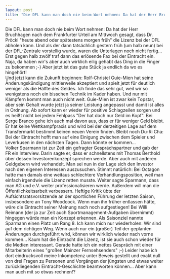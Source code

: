 ```yaml
---
layout: post
title: "Die DFL kann man doch nie beim Wort nehmen: Da hat der Herr Bruchhagen nach dem Frankfurter Urteil am Mittwoch gesagt, dass Dr."
---
```


Die DFL kann man doch nie beim Wort nehmen: Da hat der Herr Bruchhagen nach dem Frankfurter Urteil am Mittwoch gesagt, dass Dr. Pröckl "heute abend oder spätestens morgen früh" die Lizenz bei der DFL abholen kann. Und als der dann tatsächlich gestern früh (um halb neun) bei der DFL-Zentrale vorstellig wurde, waren die Unterlagen noch nicht fertig... Erst gegen halb zwölf traf dann das erlösende Fax bei der Eintracht ein. Naja, da haben wir's aber auch wirklich eilig gehabt das Ding in die Finger zu bekommen ;-) Aber jetzt ist das gute Stück ja endlich da wo es hingehört!  
Und jetzt kann die Zukunft beginnen: Rolf-Christel Guie-Mien hat seine Änderungskündigung mittlerweile akzeptiert und spielt jetzt für deutlich weniger als die Hälfte des Geldes. Ich finde das sehr gut, weil wir so wenigstens noch ein bisschen Technik im Kader haben. Und nur mit Kämpfern kommt man auch nicht weit. Guie-Mien ist zwar kein Topstar, aber sein Gehalt wurde jetzt ja seiner Leistung angepasst und damit ist alles in Ordnung. Ab sofort kann er wieder für positive Schlagzeilen sorgen und es heißt nicht bei jedem Fehlpass "Der hat doch nur Geld im Kopf". Bei Serge Branco gehe ich auch mal davon aus, dass er für weniger Geld bleibt. Er hat keine Wettkampfpraxis und wird bei der derzeitigen Lage auf dem Transfermarkt bestimmt keinen neuen Verein finden. Bleibt noch Du-Ri Cha: Bei der Eintracht hofft man auf eine Einigung zwischen dem Spieler und Leverkusen in den nächsten Tagen. Dann könnte er kommen...  
Volker Sparmann ist zur Zeit ein gefragter Gesprächspartner und gab der FR ein Interview. Darin sagte er, dass er schnellstens mit Thomas Berthold über dessen Investorenkonzept sprechen werde. Aber auch mit anderen Geldgebern wird verhandelt. Man sei nun in der Lage sich den Investor nach den eigenen Interessen auszusuchen. Stimmt natürlich: Bei Octagon hatte man damals eine weitaus schlechtere Verhandlungsposition, weil man einfach irgendwie die Lizenz retten musste. Weiter sagte Sparmann, dass man AG und e.V. weiter professionalisieren werde. Außerdem will man die Öffentlichkeitsarbeit verbessern. Heftige Kritik übte der Aufsichtsratsvorsitzende an der sportlichen Führung der letzten Saison, insbesondere an Tony Woodcock. Wenn man ihn früher entlassen hätte, wäre die Eintracht seiner Meinung nach noch aufgestiegen! Bei Willi Reimann (der ja zur Zeit auch Sportmanagement-Aufgaben übernimmt) hingegen würde man ein Konzept erkennen. Als Saisonziel nannte Sparmann einen Platz um Rang 8. Ich kann mich nur wiederholen: Wir sind auf dem richtigen Weg. Wenn auch nur ein (großer) Teil der geplanten Änderungen durchgeführt wird, können wir wirklich wieder nach vorne kommen... Kaum hat die Eintracht die Lizenz, ist sie auch schon wieder für die Medien interessant. Gerade hatte ich ein nettes Gespräch mit einer Mitarbeiterin eines "großen Mainzer Fernsehsenders" ;-) Leider habe ich dort eindrucksvoll meine Inkompetenz unter Beweis gestellt und exakt null von drei Fragen zu Personen und Vorgängen der jüngsten und etwas weiter zurückliegenden Eintracht-Geschichte beantworten können... Aber kann man auch mit so etwas rechnen!?

